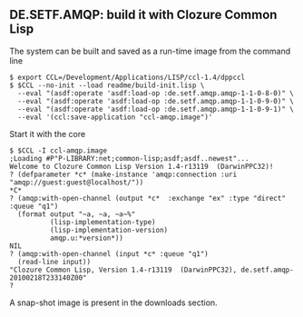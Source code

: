 
DE.SETF.AMQP: build it with Clozure Common Lisp
------------

The system can be built and saved as a run-time image from the command line

    $ export CCL=/Development/Applications/LISP/ccl-1.4/dppccl
    $ $CCL --no-init --load readme/build-init.lisp \
      --eval "(asdf:operate 'asdf:load-op :de.setf.amqp.amqp-1-1-0-8-0)" \
      --eval "(asdf:operate 'asdf:load-op :de.setf.amqp.amqp-1-1-0-9-0)" \
      --eval "(asdf:operate 'asdf:load-op :de.setf.amqp.amqp-1-1-0-9-1)" \
      --eval '(ccl:save-application "ccl-amqp.image")'

Start it with the core

    $ $CCL -I ccl-amqp.image
    ;Loading #P"P-LIBRARY:net;common-lisp;asdf;asdf..newest"...
    Welcome to Clozure Common Lisp Version 1.4-r13119  (DarwinPPC32)!
    ? (defparameter *c* (make-instance 'amqp:connection :uri "amqp://guest:guest@localhost/"))
    *C*
    ? (amqp:with-open-channel (output *c*  :exchange "ex" :type "direct" :queue "q1")
      (format output "~a, ~a, ~a~%"
              (lisp-implementation-type)
              (lisp-implementation-version)
              amqp.u:*version*))
    NIL
    ? (amqp:with-open-channel (input *c* :queue "q1")
      (read-line input))
    "Clozure Common Lisp, Version 1.4-r13119  (DarwinPPC32), de.setf.amqp-20100218T233140Z00"
    ? 

A snap-shot image is present in the downloads section.
